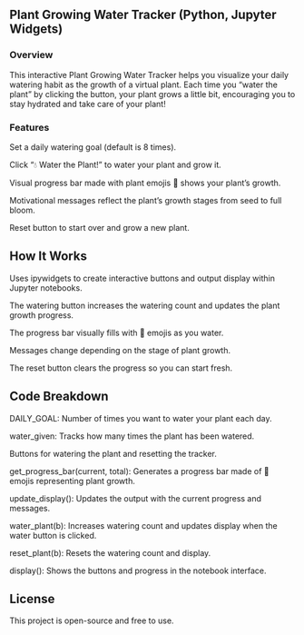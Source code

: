 ## Plant Growing Water Tracker (Python, Jupyter Widgets)  
### Overview  
This interactive Plant Growing Water Tracker helps you visualize your daily watering habit as the growth of a virtual plant. Each time you “water the plant” by clicking the button, your plant grows a little bit, encouraging you to stay hydrated and take care of your plant!  

### Features  
Set a daily watering goal (default is 8 times).  

Click “💧 Water the Plant!” to water your plant and grow it.  

Visual progress bar made with plant emojis 🌱 shows your plant’s growth.  

Motivational messages reflect the plant’s growth stages from seed to full bloom.  

Reset button to start over and grow a new plant.  

## How It Works  
Uses ipywidgets to create interactive buttons and output display within Jupyter notebooks.  

The watering button increases the watering count and updates the plant growth progress.  

The progress bar visually fills with 🌱 emojis as you water.  

Messages change depending on the stage of plant growth.  

The reset button clears the progress so you can start fresh.  

## Code Breakdown  
DAILY_GOAL: Number of times you want to water your plant each day.  

water_given: Tracks how many times the plant has been watered.  

Buttons for watering the plant and resetting the tracker.  

get_progress_bar(current, total): Generates a progress bar made of 🌱 emojis representing plant growth.  

update_display(): Updates the output with the current progress and messages.  

water_plant(b): Increases watering count and updates display when the water button is clicked.  

reset_plant(b): Resets the watering count and display.  

display(): Shows the buttons and progress in the notebook interface.  

## License  
This project is open-source and free to use.

